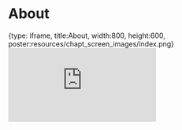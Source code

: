 # About
 
{type: iframe, title:About, width:800, height:600, poster:resources/chapt_screen_images/index.png}
![](https://sayumiyork.github.io/c-moor-ottr-generic/index.html)
 

 
